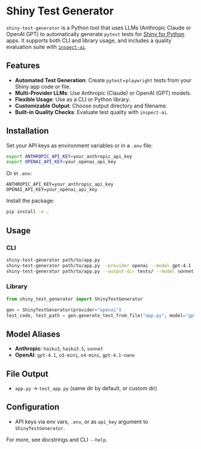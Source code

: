# Shiny Test Generator

`shiny-test-generator` is a Python tool that uses LLMs (Anthropic Claude or OpenAI GPT) to automatically generate `pytest` tests for [Shiny for Python](https://shiny.posit.co/py/) apps. It supports both CLI and library usage, and includes a quality evaluation suite with [`inspect-ai`](https://rstudio.github.io/inspect-ai/).

## Features
- **Automated Test Generation**: Create `pytest`+`playwright` tests from your Shiny app code or file.
- **Multi-Provider LLMs**: Use Anthropic (Claude) or OpenAI (GPT) models.
- **Flexible Usage**: Use as a CLI or Python library.
- **Customizable Output**: Choose output directory and filename.
- **Built-in Quality Checks**: Evaluate test quality with `inspect-ai`.

## Installation

Set your API keys as environment variables or in a `.env` file:

```bash
export ANTHROPIC_API_KEY=your_anthropic_api_key
export OPENAI_API_KEY=your_openai_api_key
```

Or in `.env`:
```
ANTHROPIC_API_KEY=your_anthropic_api_key
OPENAI_API_KEY=your_openai_api_key
```

Install the package:
```bash
pip install -e .
```

## Usage

### CLI
```bash
shiny-test-generator path/to/app.py
shiny-test-generator path/to/app.py --provider openai --model gpt-4.1
shiny-test-generator path/to/app.py --output-dir tests/ --model sonnet
```

### Library
```python
from shiny_test_generator import ShinyTestGenerator

gen = ShinyTestGenerator(provider="openai")
test_code, test_path = gen.generate_test_from_file("app.py", model="gpt-4.1")
```

## Model Aliases
- **Anthropic**: `haiku3`, `haiku3.5`, `sonnet`
- **OpenAI**: `gpt-4.1`, `o3-mini`, `o4-mini`, `gpt-4.1-nano`

## File Output
- `app.py` → `test_app.py` (same dir by default, or custom dir)

## Configuration
- API keys via env vars, `.env`, or as `api_key` argument to `ShinyTestGenerator`.

For more, see docstrings and CLI `--help`.

